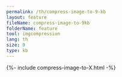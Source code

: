 ```yaml
---
permalink: /th/compress-image-to-9-kb
layout: feature
fileName: compress-image-to-9kb
folderName: feature
tool: imgcompression
lang: th
size: 9
type: kb
---
```


{%- include compress-image-to-X.html -%}
